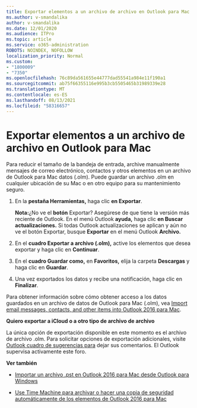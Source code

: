 ```yaml
---
title: Exportar elementos a un archivo de archivo en Outlook para Mac
ms.author: v-smandalika
author: v-smandalika
ms.date: 12/01/2020
ms.audience: ITPro
ms.topic: article
ms.service: o365-administration
ROBOTS: NOINDEX, NOFOLLOW
localization_priority: Normal
ms.custom:
- "1800009"
- "7350"
ms.openlocfilehash: 76c89da561655e44777dad55541a984e11f190a1
ms.sourcegitcommit: ab75f66355116e995b3cb5505465b31989339e28
ms.translationtype: MT
ms.contentlocale: es-ES
ms.lasthandoff: 08/13/2021
ms.locfileid: "58316657"
---
```

# <a name="export-items-to-an-archive-file-in-outlook-for-mac"></a>Exportar elementos a un archivo de archivo en Outlook para Mac

Para reducir el tamaño de la bandeja de entrada, archive manualmente mensajes de correo electrónico, contactos y otros elementos en un archivo de Outlook para Mac datos (.olm). Puede guardar un archivo .olm en cualquier ubicación de su Mac o en otro equipo para su mantenimiento seguro.

1. En la **pestaña Herramientas,** haga clic **en Exportar**.

    **Nota:**¿No ve el **botón** Exportar? Asegúrese de que tiene la versión más reciente de Outlook. En el menú Outlook **ayuda,** haga clic **en Buscar actualizaciones.** Si todas Outlook actualizaciones se aplican y aún no  ve el botón Exportar, busque **Exportar** en el menú Outlook **Archivo.**

2. En el **cuadro Exportar a archivo (.olm),** active los elementos que desea exportar y haga clic en **Continuar**.

3. En el **cuadro Guardar como,** en **Favoritos,** elija la carpeta **Descargas** y haga clic en **Guardar**.

4. Una vez exportados los datos y recibe una notificación, haga clic en **Finalizar**.

Para obtener información sobre cómo obtener acceso a los datos guardados en un archivo de datos de Outlook para Mac (.olm), vea [Import email messages, contacts, and other items into Outlook 2016 para Mac](https://support.microsoft.com/office/import-and-export-outlook-email-contacts-and-calendar-92577192-3881-4502-b79d-c3bbada6c8ef#ID0EAACAAA=macOS).

**Quiero exportar a iCloud o a otro tipo de archivo de archivo**

La única opción de exportación disponible en este momento es el archivo de archivo .olm. Para solicitar opciones de exportación adicionales, visite [Outlook cuadro de sugerencias para](https://outlook.uservoice.com/) dejar sus comentarios. El Outlook supervisa activamente este foro.

**Ver también**

- [Importar un archivo .pst en Outlook 2016 para Mac desde Outlook para Windows](https://support.microsoft.com/office/import-a-pst-file-into-outlook-for-mac-from-outlook-for-windows-b4a6a1d6-94bb-4c85-a4fc-a83dc690e18c)

- [Use Time Machine para archivar o hacer una copia de seguridad automáticamente de los elementos de Outlook 2016 para Mac](https://support.microsoft.com/office/automatically-archive-or-back-up-outlook-for-mac-items-441fcce5-2262-4b64-ac8c-fa949df989f5)
